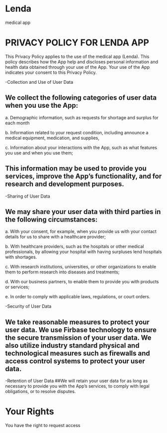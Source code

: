 # Lenda
medical app

# PRIVACY POLICY FOR LENDA APP
This Privacy Policy applies to the use of the medical app (Lenda). This policy describes how the App help and discloses personal information and health data obtained through your use of the App. Your use of the App indicates your consent to this Privacy Policy.

-Collection and Use of User Data
## We collect the following categories of user data when you use the App:
a. Demographic information, such as requests for shortage and surplus for each month

b. Information related to your request condition, including announce a medical equipment, medication, and supplies,

c. Information about your interactions with the App, such as what features you use and when you use them;

## This information may be used to provide you services, improve the App’s functionality, and for research and development purposes.

-Sharing of User Data
## We may share your user data with third parties in the following circumstances:

a. With your consent, for example, when you provide us with your contact details for us to share with a healthcare provider;

b. With healthcare providers, such as the hospitals or other medical professionals, by allowing your hospital with having surpluses lend hospitals with shortages.

c. With research institutions, universities, or other organizations to enable them to perform research into diseases and treatments;

d. With our business partners, to enable them to provide you with products or services;

e. In order to comply with applicable laws, regulations, or court orders.

-Security of User Data
## We take reasonable measures to protect your user data. We use Firbase technology to ensure the secure transmission of your user data. We also utilize industry standard physical and technological measures such as firewalls and access control systems to protect your user data.

-Retention of User Data
##We will retain your user data for as long as necessary to provide you with the App’s services, to comply with legal obligations, or to resolve disputes.

# Your Rights
You have the right to request access
